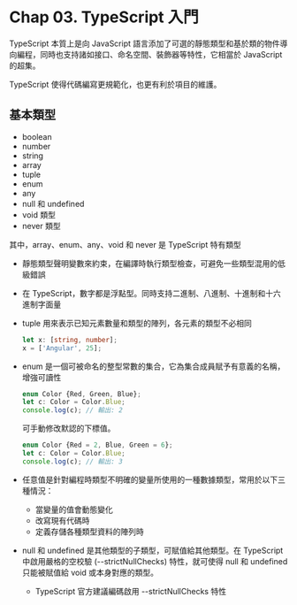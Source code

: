 # Chap 03. TypeScript 入門

TypeScript 本質上是向 JavaScript 語言添加了可選的靜態類型和基於類的物件導向編程，同時也支持諸如接口、命名空間、裝飾器等特性，它相當於 JavaScript 的超集。

TypeScript 使得代碼編寫更規範化，也更有利於項目的維護。

## 基本類型

- boolean
- number
- string
- array
- tuple
- enum
- any
- null 和 undefined
- void 類型
- never 類型

其中，array、enum、any、void 和 never 是 TypeScript 特有類型

- 靜態類型聲明變數來約束，在編譯時執行類型檢查，可避免一些類型混用的低級錯誤
- 在 TypeScript，數字都是浮點型。同時支持二進制、八進制、十進制和十六進制字面量
- tuple 用來表示已知元素數量和類型的陣列，各元素的類型不必相同

  ```typescript
  let x: [string, number];
  x = ['Angular', 25];
  ```

- enum 是一個可被命名的整型常數的集合，它為集合成員賦予有意義的名稱，增強可讀性

  ```typescript
  enum Color {Red, Green, Blue};
  let c: Color = Color.Blue;
  console.log(c); // 輸出: 2
  ```

  可手動修改默認的下標值。

  ```typescript
  enum Color {Red = 2, Blue, Green = 6};
  let c: Color = Color.Blue;
  console.log(c); // 輸出: 3
  ```

- 任意值是針對編程時類型不明確的變量所使用的一種數據類型，常用於以下三種情況：
  - 當變量的值會動態變化
  - 改寫現有代碼時
  - 定義存儲各種類型資料的陣列時
- null 和 undefined 是其他類型的子類型，可賦值給其他類型。在 TypeScript 中啟用嚴格的空校驗 (--strictNullChecks) 特性，就可使得 null 和 undefined 只能被賦值給 void 或本身對應的類型。
  - TypeScript 官方建議編碼啟用 --strictNullChecks 特性
